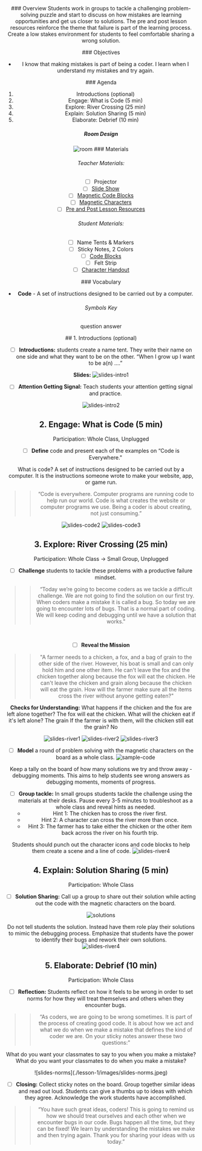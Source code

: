 <header class='header' title='I am a Coder' subtitle='Lesson 01'/>

<notable>
<iconp src='/icons/activity.png'>### Overview</iconp>
Students work in groups to tackle a challenging problem-solving puzzle and start to discuss on how mistakes are learning opportunities and get us closer to solutions. The pre and post lesson resources reinforce the theme that failure is part of the learning process. Create a low stakes environment for students to feel comfortable sharing a wrong solution.

<iconp src='/icons/objectives.png'>### Objectives</iconp>
- I know that making mistakes is part of being a coder. I learn when I understand my mistakes and try again.

<iconp src='/icons/agenda.png'>### Agenda</iconp>
1. Introductions (optional)
1. Engage: What is Code (5 min)
1. Explore: River Crossing (25 min)
1. Explain: Solution Sharing (5 min)
1. Elaborate: Debrief (10 min)

##### Room Design
![room](/images/layout-groups.png)
<note>
<iconp src='/icons/materials.png'>### Materials</iconp>
###### Teacher Materials:
- [ ] Projector
- [ ] [Slide Show][slide-show]
- [ ] [Magnetic Code Blocks][Tcode-blocks]
- [ ] [Magnetic Characters][Tcharacters]
- [ ] [Pre and Post Lesson Resources][pre-post]

###### Student Materials:
- [ ] Name Tents & Markers
- [ ] Sticky Notes, 2 Colors
- [ ] [Code Blocks][code-blocks]
- [ ] Felt Strip
- [ ] [Character Handout][characters]

<iconp src='/icons/vocab.png'>### Vocabulary</iconp>
- **Code** - A set of instructions designed to be carried out by a computer.

###### Symbols Key
<iconp ml='1.65em' type='question'>question</iconp>
<iconp ml='1.65em' type='answer'>answer</iconp>
</note>

<pagebreak/>
## 1. Introductions (optional)

- [ ] **Introductions:** students create a name tent. They write their name on one side and what they want to be on the other. “When I grow up I want to be a(n) ....”

<note> **Slides:** ![slides-intro1](./lesson-1/images/slides-intro1.jpeg)</note>

- [ ] **Attention Getting Signal:** Teach students your attention getting signal and practice.

<note>![slides-intro2](./lesson-1/images/slides-intro2.jpeg)</note>

## 2. Engage: What is Code (5 min)
Participation: Whole Class, Unplugged

- [ ] **Define** code and present each of the examples on “Code is Everywhere."

<iconp type="question">What is code?</iconp>
<iconp type="answer">A set of instructions designed to be carried out by a computer. It is the instructions someone wrote to make your website, app, or game run.</iconp>

> > “Code is everywhere. Computer programs are running code to help run our world. Code is what creates the website or computer programs we use. Being a coder is about creating, not just consuming.”

<note>![slides-code2](./lesson-1/images/slides-code2.jpeg)
![slides-code3](./lesson-1/images/slides-code3.jpeg)</note>
<pagebreak/>

## 3. Explore: River Crossing (25 min)
Participation: Whole Class ->  Small Group, Unplugged

- [ ] **Challenge** students to tackle these problems with a productive failure mindset.
> >  “Today we’re going to become coders as we tackle a difficult challenge. We are not going to find the solution on our first try. When coders make a mistake it is called a bug. So today we are going to encounter lots of bugs. That is a normal part of coding. We will keep coding and debugging until we have a solution that works."


<br/>

- [ ] **Reveal the Mission**
> > "A farmer needs to a chicken, a fox, and a bag of grain to the other side of the river. However, his boat is small and can only hold him and one other item. He can't leave the fox and the chicken together along because the fox will eat the chicken. He can't leave the chicken and grain along because the chicken will eat the grain. How will the farmer make sure all the items cross the river without anyone getting eaten?"

**Checks for Understanding:**
<iconp type="question"> What happens if the chicken and the fox are left alone together? </iconp>
<iconp type="answer"> The fox will eat the chicken.</iconp>
<iconp type="question"> What will the chicken eat if it's left alone?</iconp>
<iconp type="answer"> The grain</iconp>
<iconp type="question"> If the farmer is with them, will the chicken still eat the grain?</iconp>
<iconp type="answer"> No </iconp>

<note>![slides-river1](./lesson-1/images/slides-river1.jpeg)
![slides-river2](./lesson-1/images/slides-river2.jpeg)
![slides-river3](./lesson-1/images/slides-river3.jpeg)</note>

<pagebreak/>

- [ ] **Model** a round of problem solving with the magnetic characters on the board as a whole class.
![sample-code](./lesson-1/images/sample-code.jpeg)

<note type="tip">Keep a tally on the board of how many solutions we try and throw away - debugging moments. This aims to help students see wrong answers as debugging moments, moments of progress.</note>

- [ ] **Group tackle:** In small groups students tackle the challenge using the materials at their desks. Pause every 3-5 minutes to troubleshoot as a whole class and reveal hints as needed.
	- Hint 1: The chicken has to cross the river first.
	- Hint 2: A character can cross the river more than once.
	- Hint 3: The farmer has to take either the chicken or the other item back across the river on his fourth trip.

<note type="tip">Students should punch out the character icons and code blocks to help them create a scene and a line of code.
![slides-river4](./lesson-1/images/slides-river4.jpeg)</note>

<pagebreak/>

## 4. Explain: Solution Sharing (5 min)
Participation: Whole Class

- [ ] **Solution Sharing:** Call up a group to share out their solution while acting out the code with the magnetic characters on the board.

![solutions](./lesson-1/images/solutions.jpeg)

<note type="tip">Do not tell students the solution. Instead have them role play their solutions to mimic the debugging process. Emphasize that students have the power to identify their bugs and rework their own solutions.
<br/>
![slides-river4](./lesson-1/images/slides-river4.jpeg)</note>

<pagebreak/>

## 5. Elaborate: Debrief (10 min)
Participation: Whole Class

- [ ] **Reflection:** Students reflect on how it feels to be wrong in order to set norms for how they will treat themselves and others when they encounter bugs.

> > “As coders, we are going to be wrong sometimes. It is part of the process of creating good code. It is about how we act and what we do when we make a mistake that defines the kind of coder we are. On your sticky notes answer these two questions:"

<iconp type="question">What do you want your classmates to say to you when you make a mistake?</iconp>
<iconp type="question">What do you want your classmates to do when you make a mistake?</iconp>

<note>
![slides-norms](./lesson-1/images/slides-norms.jpeg)
</note>

<br/>

- [ ] **Closing:** Collect sticky notes on the board. Group together similar ideas and read out loud. Students can give a thumbs up to ideas with which they agree. Acknowledge the work students have accomplished.

> > “You have such great ideas, coders! This is going to remind us how we should treat ourselves and each other when we encounter bugs in our code. Bugs happen all the time, but they can be fixed! We learn by understanding the mistakes we make and then trying again. Thank you for sharing your ideas with us today.”

</notable>

[slide-show]: https://docs.google.com/presentation/d/15ayO8DbbLpKE8sAk4XguSR4K9KH7c23RGo9G3mGNbN8/edit?usp=sharing
[Tcode-blocks]: https://drive.google.com/file/d/0B2wBzr9vcXjPVFJSdmpISXlaU2c/view?usp=sharing
[Tcharacters]: https://drive.google.com/file/d/0B2wBzr9vcXjPRDdsaHhzMVpKT3M/view?usp=sharing
[solution]: https://drive.google.com/file/d/0B2wBzr9vcXjPaXZMS1ZDaUVJanM/view?usp=sharing
[pre-post]: https://docs.google.com/document/d/1FJadnUWO4exzRNfrZ7wbNUuTBXjgFHvgwgLV9D8neek/edit?usp=sharing
[handout]: https://drive.google.com/open?id=1KtK75TuiA325kNRi_n6fS5FQMISY1oownFKKqG5Qz18
[code-blocks]: https://drive.google.com/file/d/0B2wBzr9vcXjPVFJSdmpISXlaU2c/view?usp=sharing
[characters]: https://drive.google.com/file/d/0B2wBzr9vcXjPNjhKX19SdGs1OXc/view?usp=sharing
